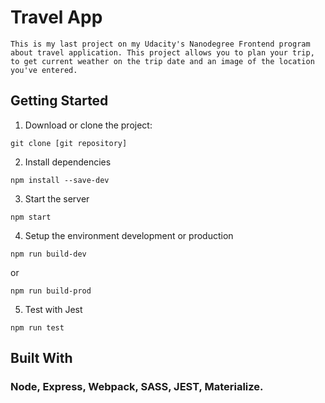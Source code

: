 # Travel App
```
This is my last project on my Udacity's Nanodegree Frontend program about travel application. This project allows you to plan your trip, to get current weather on the trip date and an image of the location you've entered.
```
## Getting Started

1. Download or clone the project:
```
git clone [git repository]
```
2. Install dependencies
```
npm install --save-dev
```
3. Start the server
```
npm start
```
4. Setup the environment development or production
```
npm run build-dev
```
or 
```
npm run build-prod
```
5. Test with Jest
```
npm run test
```

## Built With

### Node, Express, Webpack, SASS, JEST, Materialize.